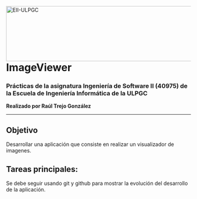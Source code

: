<a href="https://www.eii.ulpgc.es" target="_blank">
  <img src="https://www.eii.ulpgc.es/sites/default/files/eii-acron-mod.png" alt="EII-ULPGC" style="float: right; width: 516px; height: 150px;" />
</a>

# ImageViewer
### Prácticas de la asignatura Ingeniería de Software II (40975) de la Escuela de Ingeniería Informática de la ULPGC  
**Realizado por Raúl Trejo González**

---

## Objetivo
Desarrollar una aplicación que consiste en realizar un visualizador de imagenes.


## Tareas principales:
Se debe seguir usando git y github para mostrar la evolución del desarrollo de la aplicación.
